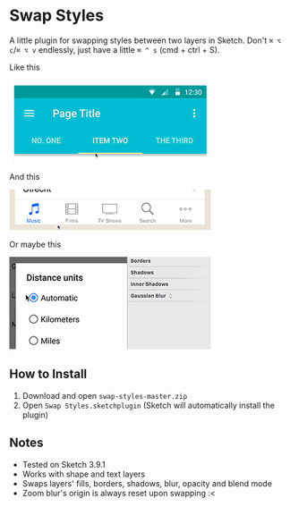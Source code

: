# Swap Styles
A little plugin for swapping styles between two layers in Sketch. Don't ```⌘ ⌥ c```/```⌘ ⌥ v``` endlessly, just have a little ```⌘ ^ s``` (cmd + ctrl + S).

Like this

![Swap text styles](readme-assets/demo1.gif)

And this

![Swap shape and text styles](readme-assets/demo2.gif)

Or maybe this

![Swap even weird styles!](readme-assets/demo3.gif)

## How to Install
1. Download and open ```swap-styles-master.zip```
2. Open ```Swap Styles.sketchplugin``` (Sketch will automatically install the plugin)

## Notes
* Tested on Sketch 3.9.1
* Works with shape and text layers
* Swaps layers' fills, borders, shadows, blur, opacity and blend mode
* Zoom blur's origin is always reset upon swapping :<
